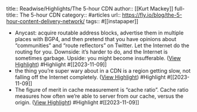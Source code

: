 title:: Readwise/Highlights/The 5-hour CDN
author:: [[Kurt Mackey]]
full-title:: The 5-hour CDN
category:: #articles
url:: https://fly.io/blog/the-5-hour-content-delivery-network/
tags:: #[[instapaper]]

- Anycast: acquire routable address blocks, advertise them in multiple places with BGP4, and then pretend that you have opinions about “communities” and “route reflectors” on Twitter. Let the Internet do the routing for you. Downside: it’s harder to do, and the Internet is sometimes garbage. Upside: you might become insufferable. ([View Highlight](https://read.readwise.io/read/01hes14pxaxcf27ha798kw88zs)) #Highlight #[[2023-11-09]]
- the thing you’re super wary about in a CDN is a region getting slow, not falling off the Internet completely. ([View Highlight](https://read.readwise.io/read/01hes16wx6bwn3gq1ng50aqww6)) #Highlight #[[2023-11-09]]
- The figure of merit in cache measurement is “cache ratio”. Cache ratio measures how often we’re able to server from our cache, versus the origin. ([View Highlight](https://read.readwise.io/read/01hes17ateh3xhj3w0xnz0bpe7)) #Highlight #[[2023-11-09]]